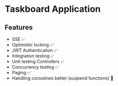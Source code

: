 # Taskboard Application

## Features

- SSE ✅
- Optimistic locking ✅
- JWT Authentication ✅
- Integration testing ✅
- Unit testing Controllers ✅
- Concurrency testing ✅
- Paging ✅
- Handling coroutines better (suspend functions) 🚧